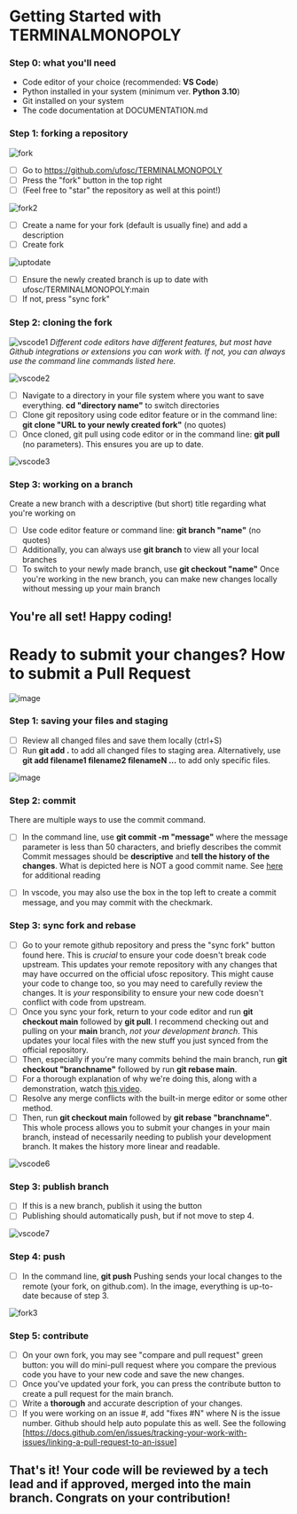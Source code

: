 # Getting Started with TERMINALMONOPOLY

### Step 0: what you'll need
- Code editor of your choice (recommended: **VS Code**)
- Python installed in your system (minimum ver. **Python 3.10**)
- Git installed on your system
- The code documentation at DOCUMENTATION.md

### Step 1: forking a repository
![fork](https://github.com/user-attachments/assets/a71ea542-0236-4051-8076-07e414d0934c)

- [ ] Go to https://github.com/ufosc/TERMINALMONOPOLY
- [ ] Press the "fork" button in the top right
- [ ] (Feel free to "star" the repository as well at this point!)

![fork2](https://github.com/user-attachments/assets/4ae61df2-a32d-47d1-9fbd-ae62f3c2e011)
- [ ] Create a name for your fork (default is usually fine) and add a description
- [ ] Create fork

![uptodate](https://github.com/user-attachments/assets/1f7f6b34-a70c-41a9-8670-e8a15689c926)
- [ ] Ensure the newly created branch is up to date with ufosc/TERMINALMONOPOLY:main
- [ ] If not, press "sync fork"

### Step 2: cloning the fork
![vscode1](https://github.com/user-attachments/assets/7bff4df7-a0f8-42de-8cb3-47390742d8f9)
*Different code editors have different features, but most have Github integrations or extensions you can work with. If not, you can always use the command line commands listed here.*

![vscode2](https://github.com/user-attachments/assets/e61e57cd-3af2-4fca-9c17-57abb14d8ded)

- [ ] Navigate to a directory in your file system where you want to save everything. **cd "directory name"** to switch directories
- [ ] Clone git repository using code editor feature or in the command line: **git clone "URL to your newly created fork"** (no quotes)
- [ ] Once cloned, git pull using code editor or in the command line: **git pull** (no parameters). This ensures you are up to date.

![vscode3](https://github.com/user-attachments/assets/d79c9126-23a2-4e6d-85a6-5a941637157d)
### Step 3: working on a branch  
Create a new branch with a descriptive (but short) title regarding what you're working on
- [ ] Use code editor feature or command line: **git branch "name"** (no quotes)
- [ ] Additionally, you can always use **git branch** to view all your local branches
- [ ] To switch to your newly made branch, use **git checkout "name"**
Once you're working in the new branch, you can make new changes locally without messing up your main branch

## You're all set! Happy coding!

# Ready to submit your changes? How to submit a Pull Request

![image](https://github.com/user-attachments/assets/d73b5128-7014-4d4f-ae95-919246825060)
### Step 1: saving your files and staging
- [ ] Review all changed files and save them locally (ctrl+S)
- [ ] Run **git add .** to add all changed files to staging area. Alternatively, use **git add filename1 filename2 filenameN ...** to add only specific files.

![image](https://github.com/user-attachments/assets/2af3b513-2763-4f34-89e7-818bcfb30f14)
### Step 2: commit
There are multiple ways to use the commit command. 
- [ ] In the command line, use **git commit -m "message"** where the message parameter is less than 50 characters, and briefly describes the commit
Commit messages should be **descriptive** and **tell the history of the changes**. What is depicted here is NOT a good commit name.
See [here](https://www.freecodecamp.org/news/how-to-write-better-git-commit-messages/) for additional reading
- [ ] In vscode, you may also use the box in the top left to create a commit message, and you may commit with the checkmark.



### Step 3: sync fork and rebase
- [ ] Go to your remote github repository and press the "sync fork" button found here. This is *crucial* to ensure your code doesn't break code upstream. This updates your remote repository with any changes that may have occurred on the official ufosc repository. This might cause your code to change too, so you may need to carefully review the changes.
  It is *your* responsibility to ensure your new code doesn't conflict with code from upstream. 
- [ ] Once you sync your fork, return to your code editor and run **git checkout main** followed by **git pull**. I recommend checking out and pulling on your **main** branch, *not your development branch*. This updates your local files with the new stuff you just synced from the official repository.
- [ ] Then, especially if you're many commits behind the main branch, run **git checkout "branchname"** followed by run **git rebase main**.
- [ ] For a thorough explanation of why we're doing this, along with a demonstration, watch [this video](https://www.youtube.com/watch?v=f1wnYdLEpgI).
- [ ] Resolve any merge conflicts with the built-in merge editor or some other method.
- [ ] Then, run **git checkout main** followed by **git rebase "branchname"**.
  This whole process allows you to submit your changes in your main branch, instead of necessarily needing to publish your development branch. It makes the history more linear and readable. 

![vscode6](https://github.com/user-attachments/assets/b7043a88-39ce-4677-a570-d760a29c1cb9)
### Step 3: publish branch
- [ ] If this is a new branch, publish it using the button
- [ ] Publishing should automatically push, but if not move to step 4.

![vscode7](https://github.com/user-attachments/assets/d09c2c58-d502-4650-b869-db5f4e445011)
### Step 4: push
- [ ] In the command line, **git push** 
Pushing sends your local changes to the remote (your fork, on github.com). In the image, everything is up-to-date because of step 3. 

![fork3](https://github.com/user-attachments/assets/7a28c408-ea67-4d44-b2c0-1ba8d789bc01)
### Step 5: contribute
- [ ] On your own fork, you may see "compare and pull request" green button: you will do mini-pull request where you compare the previous code you have to your new code and save the new changes.
- [ ] Once you've updated your fork, you can press the contribute button to create a pull request for the main branch.
- [ ] Write a **thorough** and accurate description of your changes.
- [ ] If you were working on an issue #, add "fixes #N" where N is the issue number. Github should help auto populate this as well. See the following [https://docs.github.com/en/issues/tracking-your-work-with-issues/linking-a-pull-request-to-an-issue] 

## That's it! Your code will be reviewed by a tech lead and if approved, merged into the main branch. Congrats on your contribution!
